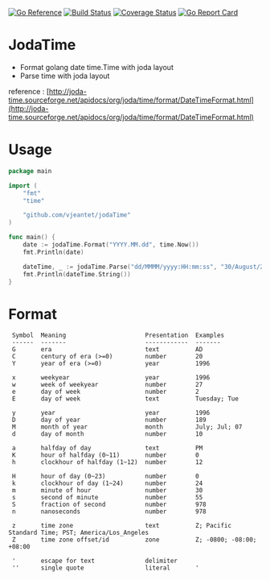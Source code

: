 [![Go Reference](https://pkg.go.dev/badge/github.com/vjeantet/jodaTime.svg)](https://pkg.go.dev/github.com/vjeantet/jodaTime)
[![Build Status](https://travis-ci.org/vjeantet/jodaTime.svg)](https://travis-ci.org/vjeantet/jodaTime)
[![Coverage Status](https://coveralls.io/repos/github/vjeantet/jodaTime/badge.svg?branch=master)](https://coveralls.io/github/vjeantet/jodaTime?branch=master)
[![Go Report Card](http://goreportcard.com/badge/vjeantet/jodaTime)](http:/goreportcard.com/report/vjeantet/jodaTime)

# JodaTime
* Format golang date time.Time with joda layout
* Parse time with joda layout


reference : [http://joda-time.sourceforge.net/apidocs/org/joda/time/format/DateTimeFormat.html](http://joda-time.sourceforge.net/apidocs/org/joda/time/format/DateTimeFormat.html)

# Usage
```go
package main

import (
	"fmt"
	"time"

	"github.com/vjeantet/jodaTime"
)

func main() {
	date := jodaTime.Format("YYYY.MM.dd", time.Now())
	fmt.Println(date)

	dateTime, _ := jodaTime.Parse("dd/MMMM/yyyy:HH:mm:ss", "30/August/2015:21:44:25")
	fmt.Println(dateTime.String())
}

```

# Format
```
 Symbol  Meaning                      Presentation  Examples
 ------  -------                      ------------  -------
 G       era                          text          AD
 C       century of era (>=0)         number        20
 Y       year of era (>=0)            year          1996

 x       weekyear                     year          1996
 w       week of weekyear             number        27
 e       day of week                  number        2
 E       day of week                  text          Tuesday; Tue

 y       year                         year          1996
 D       day of year                  number        189
 M       month of year                month         July; Jul; 07
 d       day of month                 number        10

 a       halfday of day               text          PM
 K       hour of halfday (0~11)       number        0
 h       clockhour of halfday (1~12)  number        12

 H       hour of day (0~23)           number        0
 k       clockhour of day (1~24)      number        24
 m       minute of hour               number        30
 s       second of minute             number        55
 S       fraction of second           number        978
 n       nanoseconds                  number        978

 z       time zone                    text          Z; Pacific Standard Time; PST; America/Los_Angeles
 Z       time zone offset/id          zone          Z; -0800; -08:00; +08:00

 '       escape for text              delimiter
 ''      single quote                 literal       '
```
